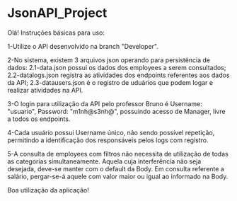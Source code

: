 # JsonAPI_Project

Olá!
Instruções básicas para uso:

1-Utilize o API desenvolvido na branch "Developer".

2-No sistema, existem 3 arquivos json operando para persistência de dados:
2.1-data.json possui os dados dos employees a serem consultados;
2.2-datalogs.json registra as atividades dos endpoints referentes aos dados da API;
2.3-datausers.json é o registro de uduários que podem logar e realizar atividades na API.

3-O login para utilização da API pelo professor Bruno é Username: "usuario", Password: "m1nh@s3nh@", possuindo acesso de Manager, livre a todos os endpoints.

4-Cada usuário possui Username único, não sendo possível repetição, permitindo a identificação dos responsáveis pelos logs com registro.

5-A consulta de employees com filtros não necessita de utilização de todas as categorias simultaneamente. 
Aquela cuja interferência não seja desejada, deve-se manter com o default da Body.
Em consulta referente a salário, pergar-se-á aquele com valor maior ou igual ao informado na Body.

Boa utilização da aplicação!
